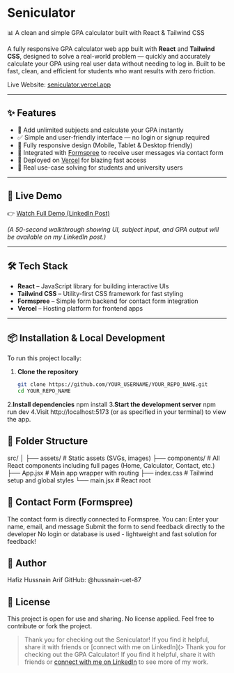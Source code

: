 # Seniculator
📊 A clean and simple GPA calculator built with React &amp; Tailwind CSS

A fully responsive GPA calculator web app built with **React** and **Tailwind CSS**, designed to solve a real-world problem — quickly and accurately calculate your GPA using real user data without needing to log in. Built to be fast, clean, and efficient for students who want results with zero friction.

Live Website: [seniculator.vercel.app](https://www.seniculator.vercel.app)

---

## ✨ Features

- 🔢 Add unlimited subjects and calculate your GPA instantly  
- ✅ Simple and user-friendly interface — no login or signup required  
- 📱 Fully responsive design (Mobile, Tablet & Desktop friendly)  
- 💌 Integrated with [Formspree](https://formspree.io/) to receive user messages via contact form  
- 🚀 Deployed on [Vercel](https://vercel.com/) for blazing fast access  
- 🧠 Real use-case solving for students and university users

---

## 🔗 Live Demo

👉 [Watch Full Demo (LinkedIn Post)](PUT_YOUR_LINK_HERE)

_(A 50-second walkthrough showing UI, subject input, and GPA output will be available on my LinkedIn post.)_

---

## 🛠️ Tech Stack

- **React** – JavaScript library for building interactive UIs  
- **Tailwind CSS** – Utility-first CSS framework for fast styling  
- **Formspree** – Simple form backend for contact form integration  
- **Vercel** – Hosting platform for frontend apps

---

## 📦 Installation & Local Development

To run this project locally:

1. **Clone the repository**
   ```bash
   git clone https://github.com/YOUR_USERNAME/YOUR_REPO_NAME.git
   cd YOUR_REPO_NAME
2.**Install dependencies**
  npm install
3.**Start the development server**
  npm run dev
4.Visit http://localhost:5173 (or as specified in your terminal) to view the app.

## 📁 Folder Structure
  src/
    │
    ├── assets/              # Static assets (SVGs, images)
    ├── components/          # All React components including full pages (Home, Calculator, Contact, etc.)
    ├── App.jsx              # Main app wrapper with routing
    ├── index.css            # Tailwind setup and global styles
    └── main.jsx             # React root

## 📮 Contact Form (Formspree)

  The contact form is directly connected to Formspree. You can:
  Enter your name, email, and message
  Submit the form to send feedback directly to the developer
  No login or database is used - lightweight and fast solution for feedback!

## 🧑 Author
Hafiz Hussnain Arif
GitHub: @hussnain-uet-87

## 📄 License
This project is open for use and sharing. No license applied.
Feel free to contribute or fork the project.

> Thank you for checking out the Seniculator! If you find it helpful, share it with friends or [connect with me on LinkedIn](> Thank you for checking out the GPA Calculator! If you find it helpful, share it with friends or [connect with me on LinkedIn](https://www.linkedin.com/in/hussnain-uet-87) to see more of my work.
